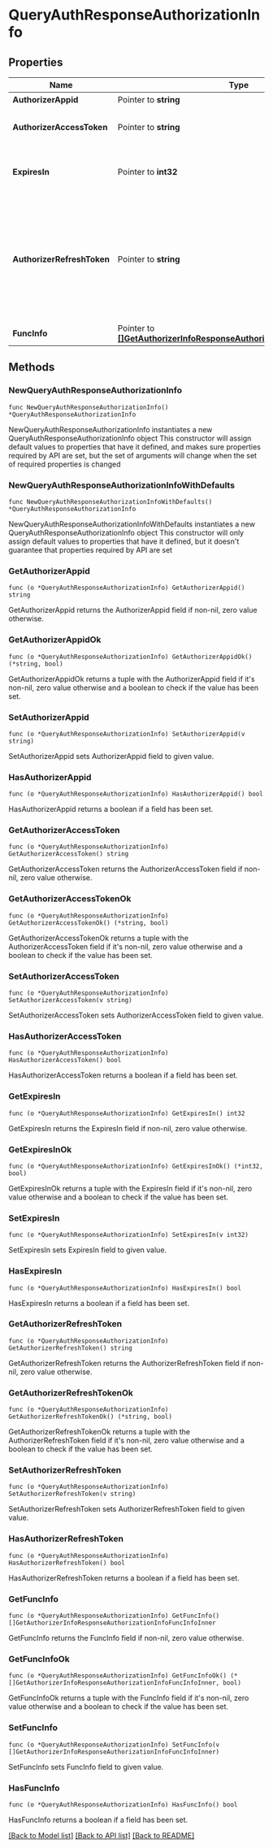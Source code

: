 # QueryAuthResponseAuthorizationInfo

## Properties

Name | Type | Description | Notes
------------ | ------------- | ------------- | -------------
**AuthorizerAppid** | Pointer to **string** | 授权方 appid | [optional] 
**AuthorizerAccessToken** | Pointer to **string** | 接口调用令牌（在授权的公众号/小程序具备 API 权限时，才有此返回值） | [optional] 
**ExpiresIn** | Pointer to **int32** | authorizer_access_token 的有效期（在授权的公众号/小程序具备API权限时，才有此返回值），单位：秒 | [optional] 
**AuthorizerRefreshToken** | Pointer to **string** | 刷新令牌（在授权的公众号具备API权限时，才有此返回值），刷新令牌主要用于第三方平台获取和刷新已授权用户的 authorizer_access_token。一旦丢失，只能让用户重新授权，才能再次拿到新的刷新令牌。用户重新授权后，之前的刷新令牌会失效 | [optional] 
**FuncInfo** | Pointer to [**[]GetAuthorizerInfoResponseAuthorizationInfoFuncInfoInner**](GetAuthorizerInfoResponseAuthorizationInfoFuncInfoInner.md) | 授权给开发者的权限集列表 | [optional] 

## Methods

### NewQueryAuthResponseAuthorizationInfo

`func NewQueryAuthResponseAuthorizationInfo() *QueryAuthResponseAuthorizationInfo`

NewQueryAuthResponseAuthorizationInfo instantiates a new QueryAuthResponseAuthorizationInfo object
This constructor will assign default values to properties that have it defined,
and makes sure properties required by API are set, but the set of arguments
will change when the set of required properties is changed

### NewQueryAuthResponseAuthorizationInfoWithDefaults

`func NewQueryAuthResponseAuthorizationInfoWithDefaults() *QueryAuthResponseAuthorizationInfo`

NewQueryAuthResponseAuthorizationInfoWithDefaults instantiates a new QueryAuthResponseAuthorizationInfo object
This constructor will only assign default values to properties that have it defined,
but it doesn't guarantee that properties required by API are set

### GetAuthorizerAppid

`func (o *QueryAuthResponseAuthorizationInfo) GetAuthorizerAppid() string`

GetAuthorizerAppid returns the AuthorizerAppid field if non-nil, zero value otherwise.

### GetAuthorizerAppidOk

`func (o *QueryAuthResponseAuthorizationInfo) GetAuthorizerAppidOk() (*string, bool)`

GetAuthorizerAppidOk returns a tuple with the AuthorizerAppid field if it's non-nil, zero value otherwise
and a boolean to check if the value has been set.

### SetAuthorizerAppid

`func (o *QueryAuthResponseAuthorizationInfo) SetAuthorizerAppid(v string)`

SetAuthorizerAppid sets AuthorizerAppid field to given value.

### HasAuthorizerAppid

`func (o *QueryAuthResponseAuthorizationInfo) HasAuthorizerAppid() bool`

HasAuthorizerAppid returns a boolean if a field has been set.

### GetAuthorizerAccessToken

`func (o *QueryAuthResponseAuthorizationInfo) GetAuthorizerAccessToken() string`

GetAuthorizerAccessToken returns the AuthorizerAccessToken field if non-nil, zero value otherwise.

### GetAuthorizerAccessTokenOk

`func (o *QueryAuthResponseAuthorizationInfo) GetAuthorizerAccessTokenOk() (*string, bool)`

GetAuthorizerAccessTokenOk returns a tuple with the AuthorizerAccessToken field if it's non-nil, zero value otherwise
and a boolean to check if the value has been set.

### SetAuthorizerAccessToken

`func (o *QueryAuthResponseAuthorizationInfo) SetAuthorizerAccessToken(v string)`

SetAuthorizerAccessToken sets AuthorizerAccessToken field to given value.

### HasAuthorizerAccessToken

`func (o *QueryAuthResponseAuthorizationInfo) HasAuthorizerAccessToken() bool`

HasAuthorizerAccessToken returns a boolean if a field has been set.

### GetExpiresIn

`func (o *QueryAuthResponseAuthorizationInfo) GetExpiresIn() int32`

GetExpiresIn returns the ExpiresIn field if non-nil, zero value otherwise.

### GetExpiresInOk

`func (o *QueryAuthResponseAuthorizationInfo) GetExpiresInOk() (*int32, bool)`

GetExpiresInOk returns a tuple with the ExpiresIn field if it's non-nil, zero value otherwise
and a boolean to check if the value has been set.

### SetExpiresIn

`func (o *QueryAuthResponseAuthorizationInfo) SetExpiresIn(v int32)`

SetExpiresIn sets ExpiresIn field to given value.

### HasExpiresIn

`func (o *QueryAuthResponseAuthorizationInfo) HasExpiresIn() bool`

HasExpiresIn returns a boolean if a field has been set.

### GetAuthorizerRefreshToken

`func (o *QueryAuthResponseAuthorizationInfo) GetAuthorizerRefreshToken() string`

GetAuthorizerRefreshToken returns the AuthorizerRefreshToken field if non-nil, zero value otherwise.

### GetAuthorizerRefreshTokenOk

`func (o *QueryAuthResponseAuthorizationInfo) GetAuthorizerRefreshTokenOk() (*string, bool)`

GetAuthorizerRefreshTokenOk returns a tuple with the AuthorizerRefreshToken field if it's non-nil, zero value otherwise
and a boolean to check if the value has been set.

### SetAuthorizerRefreshToken

`func (o *QueryAuthResponseAuthorizationInfo) SetAuthorizerRefreshToken(v string)`

SetAuthorizerRefreshToken sets AuthorizerRefreshToken field to given value.

### HasAuthorizerRefreshToken

`func (o *QueryAuthResponseAuthorizationInfo) HasAuthorizerRefreshToken() bool`

HasAuthorizerRefreshToken returns a boolean if a field has been set.

### GetFuncInfo

`func (o *QueryAuthResponseAuthorizationInfo) GetFuncInfo() []GetAuthorizerInfoResponseAuthorizationInfoFuncInfoInner`

GetFuncInfo returns the FuncInfo field if non-nil, zero value otherwise.

### GetFuncInfoOk

`func (o *QueryAuthResponseAuthorizationInfo) GetFuncInfoOk() (*[]GetAuthorizerInfoResponseAuthorizationInfoFuncInfoInner, bool)`

GetFuncInfoOk returns a tuple with the FuncInfo field if it's non-nil, zero value otherwise
and a boolean to check if the value has been set.

### SetFuncInfo

`func (o *QueryAuthResponseAuthorizationInfo) SetFuncInfo(v []GetAuthorizerInfoResponseAuthorizationInfoFuncInfoInner)`

SetFuncInfo sets FuncInfo field to given value.

### HasFuncInfo

`func (o *QueryAuthResponseAuthorizationInfo) HasFuncInfo() bool`

HasFuncInfo returns a boolean if a field has been set.


[[Back to Model list]](../README.md#documentation-for-models) [[Back to API list]](../README.md#documentation-for-api-endpoints) [[Back to README]](../README.md)


